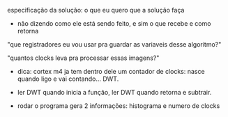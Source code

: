 especificação da solução: o que eu quero que a solução faça
- não dizendo como ele está sendo feito, e sim o que recebe e como retorna

"que registradores eu vou usar pra guardar as variaveis desse algoritmo?"

"quantos clocks leva pra processar essas imagens?"
- dica: cortex m4 ja tem dentro dele um contador de clocks: nasce quando ligo e vai contando... DWT.
- ler DWT quando inicia a função, ler DWT quando retorna e subtrair.

- rodar o programa gera 2 informações: histograma e numero de clocks

